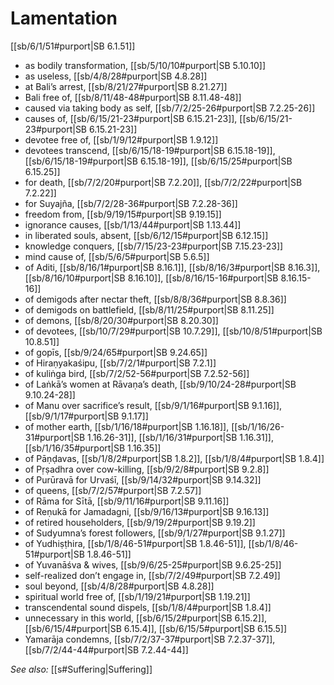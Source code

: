 # Lamentation

[[sb/6/1/51#purport|SB 6.1.51]]

* as bodily transformation, [[sb/5/10/10#purport|SB 5.10.10]]
* as useless, [[sb/4/8/28#purport|SB 4.8.28]]
* at Bali’s arrest, [[sb/8/21/27#purport|SB 8.21.27]]
* Bali free of, [[sb/8/11/48-48#purport|SB 8.11.48-48]]
* caused via taking body as self, [[sb/7/2/25-26#purport|SB 7.2.25-26]]
* causes of, [[sb/6/15/21-23#purport|SB 6.15.21-23]], [[sb/6/15/21-23#purport|SB 6.15.21-23]]
* devotee free of, [[sb/1/9/12#purport|SB 1.9.12]]
* devotees transcend, [[sb/6/15/18-19#purport|SB 6.15.18-19]], [[sb/6/15/18-19#purport|SB 6.15.18-19]], [[sb/6/15/25#purport|SB 6.15.25]]
* for death, [[sb/7/2/20#purport|SB 7.2.20]], [[sb/7/2/22#purport|SB 7.2.22]]
* for Suyajña, [[sb/7/2/28-36#purport|SB 7.2.28-36]]
* freedom from, [[sb/9/19/15#purport|SB 9.19.15]]
* ignorance causes, [[sb/1/13/44#purport|SB 1.13.44]]
* in liberated souls, absent, [[sb/6/12/15#purport|SB 6.12.15]]
* knowledge conquers, [[sb/7/15/23-23#purport|SB 7.15.23-23]]
* mind cause of, [[sb/5/6/5#purport|SB 5.6.5]]
* of Aditi, [[sb/8/16/1#purport|SB 8.16.1]], [[sb/8/16/3#purport|SB 8.16.3]], [[sb/8/16/10#purport|SB 8.16.10]], [[sb/8/16/15-16#purport|SB 8.16.15-16]]
* of demigods after nectar theft, [[sb/8/8/36#purport|SB 8.8.36]]
* of demigods on battlefield, [[sb/8/11/25#purport|SB 8.11.25]]
* of demons, [[sb/8/20/30#purport|SB 8.20.30]]
* of devotees, [[sb/10/7/29#purport|SB 10.7.29]], [[sb/10/8/51#purport|SB 10.8.51]]
* of gopīs, [[sb/9/24/65#purport|SB 9.24.65]]
* of Hiraṇyakaśipu, [[sb/7/2/1#purport|SB 7.2.1]]
* of kuliṅga bird, [[sb/7/2/52-56#purport|SB 7.2.52-56]]
* of Laṅkā’s women at Rāvaṇa’s death, [[sb/9/10/24-28#purport|SB 9.10.24-28]]
* of Manu over sacrifice’s result, [[sb/9/1/16#purport|SB 9.1.16]], [[sb/9/1/17#purport|SB 9.1.17]]
* of mother earth, [[sb/1/16/18#purport|SB 1.16.18]], [[sb/1/16/26-31#purport|SB 1.16.26-31]], [[sb/1/16/31#purport|SB 1.16.31]], [[sb/1/16/35#purport|SB 1.16.35]]
* of Pāṇḍavas, [[sb/1/8/2#purport|SB 1.8.2]], [[sb/1/8/4#purport|SB 1.8.4]]
* of Pṛṣadhra over cow-killing, [[sb/9/2/8#purport|SB 9.2.8]]
* of Purūravā for Urvaśī, [[sb/9/14/32#purport|SB 9.14.32]]
* of queens, [[sb/7/2/57#purport|SB 7.2.57]]
* of Rāma for Sītā, [[sb/9/11/16#purport|SB 9.11.16]]
* of Reṇukā for Jamadagni, [[sb/9/16/13#purport|SB 9.16.13]]
* of retired householders, [[sb/9/19/2#purport|SB 9.19.2]]
* of Sudyumna’s forest followers, [[sb/9/1/27#purport|SB 9.1.27]]
* of Yudhiṣṭhira, [[sb/1/8/46-51#purport|SB 1.8.46-51]], [[sb/1/8/46-51#purport|SB 1.8.46-51]]
* of Yuvanāśva & wives, [[sb/9/6/25-25#purport|SB 9.6.25-25]]
* self-realized don’t engage in, [[sb/7/2/49#purport|SB 7.2.49]]
* soul beyond, [[sb/4/8/28#purport|SB 4.8.28]]
* spiritual world free of, [[sb/1/19/21#purport|SB 1.19.21]]
* transcendental sound dispels, [[sb/1/8/4#purport|SB 1.8.4]]
* unnecessary in this world, [[sb/6/15/2#purport|SB 6.15.2]], [[sb/6/15/4#purport|SB 6.15.4]], [[sb/6/15/5#purport|SB 6.15.5]]
* Yamarāja condemns, [[sb/7/2/37-37#purport|SB 7.2.37-37]], [[sb/7/2/44-44#purport|SB 7.2.44-44]]

*See also:* [[s#Suffering|Suffering]]
